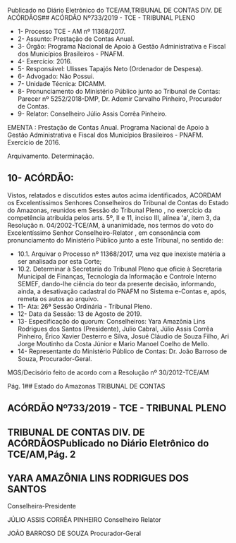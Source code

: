 Publicado  no  Diário  Eletrônico do TCE/AM,TRIBUNAL DE CONTAS DIV. DE ACÓRDÃOS## ACÓRDÃO Nº733/2019 - TCE - TRIBUNAL PLENO

- 1- Processo TCE - AM nº 11368/2017.
- 2- Assunto: Prestação de Contas Anual.
- 3- Órgão: Programa Nacional de Apoio à Gestão Administrativa e Fiscal dos Municípios Brasileiros - PNAFM.
- 4- Exercício: 2016.
- 5- Responsável: Ulisses Tapajós Neto (Ordenador de Despesa).
- 6- Advogado: Não Possui.
- 7- Unidade Técnica: DICAMM.
- 8- Pronunciamento  do  Ministério  Público  junto  ao  Tribunal  de  Contas: Parecer  nº 5252/2018-DMP, Dr. Ademir Carvalho Pinheiro, Procurador de Contas.
- 9- Relator: Conselheiro Júlio Assis Corrêa Pinheiro.

EMENTA : Prestação  de  Contas  Anual.  Programa Nacional de Apoio à Gestão Administrativa e Fiscal dos  Municípios  Brasileiros  -  PNAFM.  Exercício  de 2016.

Arquivamento. Determinação.

## 10-  ACÓRDÃO:

Vistos, relatados e discutidos estes autos acima identificados, ACORDAM os Excelentíssimos Senhores Conselheiros do Tribunal de Contas do Estado do Amazonas, reunidos em Sessão do Tribunal Pleno , no exercício da competência atribuída pelos arts. 5º, II e 11, inciso III, alínea 'a', item 3, da Resolução n. 04/2002-TCE/AM, à unanimidade, nos termos do voto do Excelentíssimo Senhor Conselheiro-Relator , em consonância com pronunciamento do Ministério Público junto a este Tribunal, no sentido de:

- 10.1. Arquivar o Processo nº 11368/2017, uma vez que inexiste matéria a ser analisada por esta Corte;
- 10.2. Determinar à  Secretaria  do  Tribunal  Pleno  que  oficie  à  Secretaria Municipal de Finanças, Tecnologia da Informação e Controle Interno SEMEF, dando-lhe ciência do teor da presente decisão, informando, ainda,  a  desativação  cadastral  do  PNAFM  no  Sistema  e-Contas  e, após, remeta os autos ao arquivo.
- 11-  Ata: 26ª Sessão Ordinária - Tribunal Pleno.
- 12-  Data da Sessão: 13 de Agosto de 2019.
- 13-  Especificação  do  quorum: Conselheiros: Yara  Amazônia  Lins  Rodrigues  dos Santos (Presidente), Julio Cabral, Júlio Assis Corrêa Pinheiro, Érico Xavier Desterro e Silva,  Josué  Cláudio  de  Souza  Filho,  Ari  Jorge  Moutinho  da  Costa  Júnior  e  Mario Manoel Coelho de Mello.
- 14-  Representante  do  Ministério  Público  de  Contas: Dr. João  Barroso  de  Souza, Procurador-Geral.

MGS/Decisório feito de acordo com a Resolução nº 30/2012-TCE/AM

Pág. 1## Estado do Amazonas TRIBUNAL DE CONTAS

## ACÓRDÃO Nº733/2019 - TCE - TRIBUNAL PLENO

## TRIBUNAL DE CONTAS DIV. DE ACÓRDÃOSPublicado  no  Diário  Eletrônico do TCE/AM,Pág. 2

## YARA AMAZÔNIA LINS RODRIGUES DOS SANTOS

Conselheira-Presidente

JÚLIO ASSIS CORRÊA PINHEIRO Conselheiro Relator

JOÃO BARROSO DE SOUZA Procurador-Geral